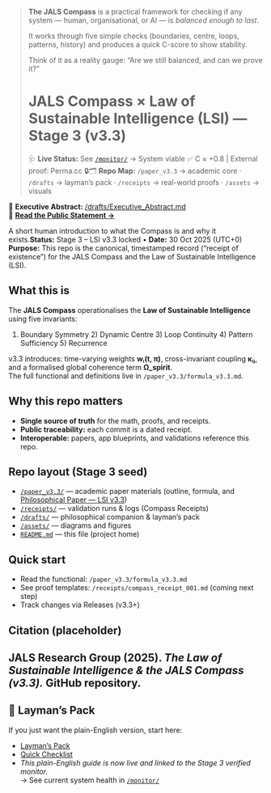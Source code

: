 > **The JALS Compass** is a practical framework for checking if any system — human, organisational, or AI — is *balanced enough to last*.
>
> It works through five simple checks (boundaries, centre, loops, patterns, history) and produces a quick C-score to show stability.
>
> Think of it as a reality gauge: “Are we still balanced, and can we prove it?”
>
> # JALS Compass × Law of Sustainable Intelligence (LSI) — Stage 3 (v3.3)
>🩺 **Live Status:** See [`/monitor/`](monitor/README.md) → System viable ✅ C ≈ +0.8  |  External proof: Perma.cc 🔒🗂️ **Repo Map:** `/paper_v3.3` → academic core · `/drafts` → layman’s pack · `/receipts` → real-world proofs · `/assets` → visuals

📄 **Executive Abstract:** [/drafts/Executive_Abstract.md](drafts/Executive_Abstract.md)  
📢 **[Read the Public Statement →](Public_Statement.md)**  

A short human introduction to what the Compass is and why it exists.**Status:** Stage 3 – LSI v3.3 locked • **Date:** 30 Oct 2025 (UTC+0)  
**Purpose:** This repo is the canonical, timestamped record (“receipt of existence”) for the JALS Compass and the Law of Sustainable Intelligence (LSI).

## What this is
The **JALS Compass** operationalises the **Law of Sustainable Intelligence** using five invariants:
1) Boundary Symmetry  2) Dynamic Centre  3) Loop Continuity  4) Pattern Sufficiency  5) Recurrence

v3.3 introduces: time-varying weights **wᵢ(t, π)**, cross-invariant coupling **κᵢⱼ**, and a formalised global coherence term **Ω_spirit**.  
The full functional and definitions live in `/paper_v3.3/formula_v3.3.md`.

## Why this repo matters
- **Single source of truth** for the math, proofs, and receipts.  
- **Public traceability:** each commit is a dated receipt.  
- **Interoperable:** papers, app blueprints, and validations reference this repo.

## Repo layout (Stage 3 seed)

- [`/paper_v3.3/`](paper_v3.3/README.md) — academic paper materials (outline, formula, and [Philosophical Paper — LSI v3.3](paper_v3.3/Philosophical_Paper_LSIv3.3.md))  
- [`/receipts/`](receipts/) — validation runs & logs (Compass Receipts)  
- [`/drafts/`](drafts/) — philosophical companion & layman’s pack  
- [`/assets/`](assets/) — diagrams and figures  
- [`README.md`](README.md) — this file (project home)

## Quick start
- Read the functional: `/paper_v3.3/formula_v3.3.md`  
- See proof templates: `/receipts/compass_receipt_001.md` (coming next step)  
- Track changes via Releases (v3.3+)

## Citation (placeholder)
JALS Research Group (2025). *The Law of Sustainable Intelligence & the JALS Compass (v3.3).* GitHub repository.  
---

## 💬 Layman’s Pack
If you just want the plain-English version, start here:

- [Layman’s Pack](drafts/laymans_pack.md)
- [Quick Checklist](drafts/laymans_checklist.md)
- _This plain-English guide is now live and linked to the Stage 3 verified monitor._  
→ See current system health in [`/monitor/`](monitor/README.md)
